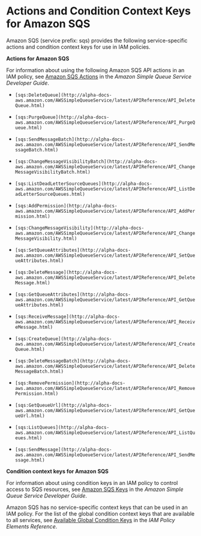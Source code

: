 # Actions and Condition Context Keys for Amazon SQS<a name="list_sqs"></a>

Amazon SQS \(service prefix: sqs\) provides the following service\-specific actions and condition context keys for use in IAM policies\.

**Actions for Amazon SQS**

For information about using the following Amazon SQS API actions in an IAM policy, see [Amazon SQS Actions](http://alpha-docs-aws.amazon.com/AWSSimpleQueueService/latest/SQSDeveloperGuide/UsingIAM.html#UsingWithSQS_Actions) in the *Amazon Simple Queue Service Developer Guide*\.

+ `[sqs:DeleteQueue](http://alpha-docs-aws.amazon.com/AWSSimpleQueueService/latest/APIReference/API_DeleteQueue.html)`

+ `[sqs:PurgeQueue](http://alpha-docs-aws.amazon.com/AWSSimpleQueueService/latest/APIReference/API_PurgeQueue.html)`

+ `[sqs:SendMessageBatch](http://alpha-docs-aws.amazon.com/AWSSimpleQueueService/latest/APIReference/API_SendMessageBatch.html)`

+ `[sqs:ChangeMessageVisibilityBatch](http://alpha-docs-aws.amazon.com/AWSSimpleQueueService/latest/APIReference/API_ChangeMessageVisibilityBatch.html)`

+ `[sqs:ListDeadLetterSourceQueues](http://alpha-docs-aws.amazon.com/AWSSimpleQueueService/latest/APIReference/API_ListDeadLetterSourceQueues.html)`

+ `[sqs:AddPermission](http://alpha-docs-aws.amazon.com/AWSSimpleQueueService/latest/APIReference/API_AddPermission.html)`

+ `[sqs:ChangeMessageVisibility](http://alpha-docs-aws.amazon.com/AWSSimpleQueueService/latest/APIReference/API_ChangeMessageVisibility.html)`

+ `[sqs:SetQueueAttributes](http://alpha-docs-aws.amazon.com/AWSSimpleQueueService/latest/APIReference/API_SetQueueAttributes.html)`

+ `[sqs:DeleteMessage](http://alpha-docs-aws.amazon.com/AWSSimpleQueueService/latest/APIReference/API_DeleteMessage.html)`

+ `[sqs:GetQueueAttributes](http://alpha-docs-aws.amazon.com/AWSSimpleQueueService/latest/APIReference/API_GetQueueAttributes.html)`

+ `[sqs:ReceiveMessage](http://alpha-docs-aws.amazon.com/AWSSimpleQueueService/latest/APIReference/API_ReceiveMessage.html)`

+ `[sqs:CreateQueue](http://alpha-docs-aws.amazon.com/AWSSimpleQueueService/latest/APIReference/API_CreateQueue.html)`

+ `[sqs:DeleteMessageBatch](http://alpha-docs-aws.amazon.com/AWSSimpleQueueService/latest/APIReference/API_DeleteMessageBatch.html)`

+ `[sqs:RemovePermission](http://alpha-docs-aws.amazon.com/AWSSimpleQueueService/latest/APIReference/API_RemovePermission.html)`

+ `[sqs:GetQueueUrl](http://alpha-docs-aws.amazon.com/AWSSimpleQueueService/latest/APIReference/API_GetQueueUrl.html)`

+ `[sqs:ListQueues](http://alpha-docs-aws.amazon.com/AWSSimpleQueueService/latest/APIReference/API_ListQueues.html)`

+ `[sqs:SendMessage](http://alpha-docs-aws.amazon.com/AWSSimpleQueueService/latest/APIReference/API_SendMessage.html)`

**Condition context keys for Amazon SQS**

For information about using condition keys in an IAM policy to control access to SQS resources, see [Amazon SQS Keys](http://alpha-docs-aws.amazon.com/AWSSimpleQueueService/latest/SQSDeveloperGuide/UsingIAM.html#amazon-sqs-keys) in the *Amazon Simple Queue Service Developer Guide*\.

Amazon SQS has no service\-specific context keys that can be used in an IAM policy\. For the list of the global condition context keys that are available to all services, see [Available Global Condition Keys](reference_policies_condition-keys.md#AvailableKeys) in the *IAM Policy Elements Reference*\.